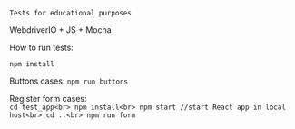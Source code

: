 `Tests for educational purposes`

WebdriverIO + JS + Mocha

How to run tests:

`npm install`

Buttons cases:
`npm run buttons`

Register form cases:<br>
`cd test_app<br>
npm install<br>
npm start //start React app in local host<br>
cd ..<br>
npm run form`<br>
